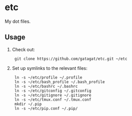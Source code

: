 # etc
My dot files.

## Usage
1. Check out:

        git clone https://github.com/gatagat/etc.git ~/etc
    
2. Set up symlinks to the relevant files:

        ln -s ~/etc/profile ~/.profile
        ln -s ~/etc/bash_profile ~/.bash_profile
        ln -s ~/etc/bashrc ~/.bashrc
        ln -s ~/etc/gitconfig ~/.gitconfig
        ln -s ~/etc/gitignore ~/.gitignore
        ln -s ~/etc/tmux.conf ~/.tmux.conf
        mkdir ~/.pip
        ln -s ~/etc/pip.conf ~/.pip/
